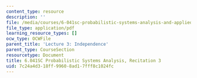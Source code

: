 ```yaml
---
content_type: resource
description: ''
file: /media/courses/6-041sc-probabilistic-systems-analysis-and-applied-probability-fall-2013/7c24a4d318ff99608ad17fff8c1024fc_MIT6_041SCF13_rec03.pdf
file_type: application/pdf
learning_resource_types: []
ocw_type: OCWFile
parent_title: 'Lecture 3: Independence'
parent_type: CourseSection
resourcetype: Document
title: 6.041SC Probabilistic Systems Analysis, Recitation 3
uid: 7c24a4d3-18ff-9960-8ad1-7fff8c1024fc
---
```

